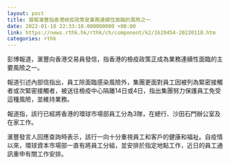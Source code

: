 ```yaml
---
layout: post
title: 據報滙豐指香港檢疫政策是業務連續性面臨的風險之一
date: 2022-01-18 22:33:18.000000000 +08:00
link: https://news.rthk.hk/rthk/ch/component/k2/1629454-20220118.htm
categories: rthk
---
```


彭博報道，滙豐向香港交易員發信，指香港的檢疫政策正成為業務連續性面臨的主要風險之一。

報道引述內部信指出，員工除面臨感染風險外，集團更面對員工因被列為緊密接觸者或次緊密接觸者，被送往檢疫中心隔離14日或4日，指出集團努力保護員工免受這種風險，並維持業務。

報道指，該行已經將香港的環球市場部員工分為3隊，在總行、沙田石門辦公室及在家工作。

滙豐發言人回應查詢時表示，該行一向十分重視員工和客戶的健康和福祉。自疫情以來，環球資本市場部一直有將員工分組，並安排於指定地點工作，近日的員工通訊重申有關工作安排。
